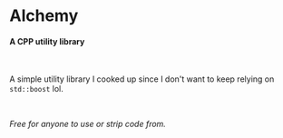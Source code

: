 <h1>Alchemy</h1>
<h4>A CPP utility library</h4>

<br>

A simple utility library I cooked up since I don't want to keep relying on `std::boost` lol.

<br>

<i>Free for anyone to use or strip code from.</i>